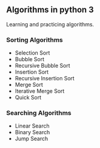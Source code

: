 ## Algorithms in python 3
Learning and practicing algorithms.



### Sorting Algorithms

* Selection Sort
* Bubble Sort
* Recursive Bubble Sort
* Insertion Sort
* Recursive Insertion Sort
* Merge Sort
* Iterative Merge Sort
* Quick Sort

### Searching Algorithms

* Linear Search
* Binary Search
* Jump Search